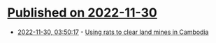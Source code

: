 # [Published on 2022-11-30](index.md)

* [2022-11-30, 03:50:17](https://news.ycombinator.com/item?id=33796825) - [Using rats to clear land mines in Cambodia](https://www.sapiens.org/culture/land-mine-detection-rats/)
